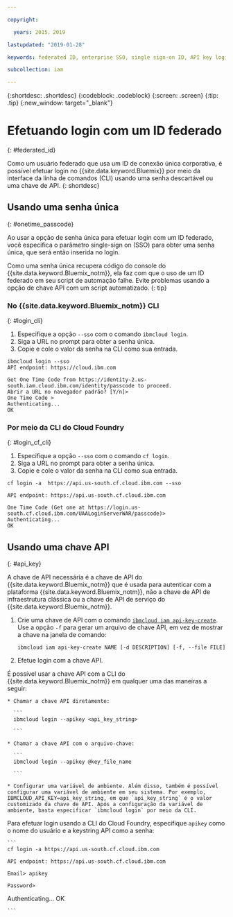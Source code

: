 ```yaml
---

copyright:

  years: 2015，2019

lastupdated: "2019-01-28"

keywords: federated ID, enterprise SSO, single sign-on ID, API key login, one-time passcode login

subcollection: iam

---
```


{:shortdesc: .shortdesc}
{:codeblock: .codeblock}
{:screen: .screen}
{:tip: .tip}
{:new_window: target="_blank"}

# Efetuando login com um ID federado
{: #federated_id}

Como um usuário federado que usa um ID de conexão única corporativa, é possível efetuar login no {{site.data.keyword.Bluemix}} por meio da interface da linha de comandos (CLI) usando uma senha descartável ou uma chave de API.
{: shortdesc}

## Usando uma senha única
{: #onetime_passcode}

Ao usar a opção de senha única para efetuar login com um ID federado, você especifica o parâmetro single-sign on (SSO) para obter uma senha única, que será então inserida no login.

Como uma senha única recupera código do console do {{site.data.keyword.Bluemix_notm}}, ela faz com que o uso de um ID federado em seu script de automação falhe. Evite problemas usando a opção de chave API com um script automatizado.
{: tip}

### No {{site.data.keyword.Bluemix_notm}} CLI
{: #login_cli}
1. Especifique a opção `--sso` com o comando `ibmcloud login`.
2. Siga a URL no prompt para obter a senha única.
3. Copie e cole o valor da senha na CLI como sua entrada.

  ```
  ibmcloud login --sso
  API endpoint: https://cloud.ibm.com

  Get One Time Code from https://identity-2.us-south.iam.cloud.ibm.com/identity/passcode to proceed.
  Abrir a URL no navegador padrão? [Y/n]>
  One Time Code >
  Authenticating...
  OK

  ```

### Por meio da CLI do Cloud Foundry
{: #login_cf_cli}

1. Especifique a opção `--sso` com o comando `cf login`.
2. Siga a URL no prompt para obter a senha única.
3. Copie e cole o valor da senha na CLI como sua entrada.

  ```
  cf login -a  https://api.us-south.cf.cloud.ibm.com --sso

  API endpoint: https://api.us-south.cf.cloud.ibm.com

  One Time Code (Get one at https://login.us-south.cf.cloud.ibm.com/UAALoginServerWAR/passcode)>
  Authenticating...
  OK

  ```

## Usando uma chave API
{: #api_key}

A chave de API necessária é a chave de API do {{site.data.keyword.Bluemix_notm}} que é usada para autenticar com a plataforma {{site.data.keyword.Bluemix_notm}}, não a chave de API de infraestrutura clássica ou a chave de API de serviço do {{site.data.keyword.Bluemix_notm}}.

1. Crie uma chave de API com o comando [`ibmcloud iam api-key-create`](/docs/cli/reference/ibmcloud?topic=cloud-cli-ibmcloud_iam_api_key_create#ibmcloud_iam_api_key_create). Use a opção `-f` para gerar um arquivo de chave API, em vez de mostrar a chave na janela de comando:

   ```
   ibmcloud iam api-key-create NAME [-d DESCRIPTION] [-f, --file FILE]

   ```

2. Efetue login com a chave API.

  É possível usar a chave API com a CLI do {{site.data.keyword.Bluemix_notm}} em qualquer uma das maneiras a seguir:

    * Chamar a chave API diretamente:

      ```
      ibmcloud login --apikey <api_key_string>

      ```

    * Chamar a chave API com o arquivo-chave:

      ```
      ibmcloud login --apikey @key_file_name

      ```

    * Configurar uma variável de ambiente. Além disso, também é possível configurar uma variável de ambiente em seu sistema. Por exemplo, IBMCLOUD_API_KEY=api_key_string, em que `api_key_string` é o valor customizado da chave de API. Após a configuração da variável de ambiente, basta especificar `ibmcloud login` por meio da CLI.

  Para efetuar login usando a CLI do Cloud Foundry, especifique `apikey` como o nome do usuário e a keystring API como a senha:

    ```
    cf login -a https://api.us-south.cf.cloud.ibm.com

    API endpoint: https://api.us-south.cf.cloud.ibm.com

    Email> apikey

    Password>
Authenticating...
OK

    ```

